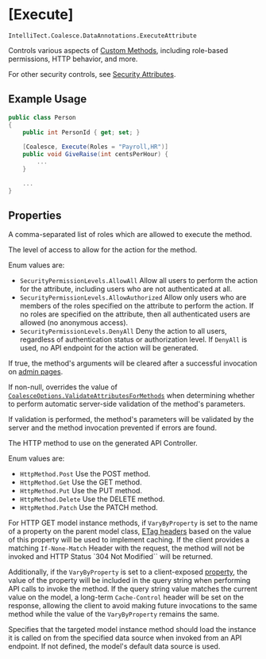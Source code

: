 
# [Execute]

`IntelliTect.Coalesce.DataAnnotations.ExecuteAttribute`

Controls various aspects of [Custom Methods](/modeling/model-components/methods.md), including role-based permissions, HTTP behavior, and more.

For other security controls, see [Security Attributes](/modeling/model-components/attributes/security-attribute.md).

## Example Usage

``` c#
public class Person
{
    public int PersonId { get; set; }
    
    [Coalesce, Execute(Roles = "Payroll,HR")]
    public void GiveRaise(int centsPerHour) {
        ...
    }

    ...
}
```

## Properties

<Prop def="public string Roles { get; set; }" />

A comma-separated list of roles which are allowed to execute the method.


<Prop def="public SecurityPermissionLevels PermissionLevel { get; set; } = SecurityPermissionLevels.AllowAuthorized;" />

The level of access to allow for the action for the method.

Enum values are:
- `SecurityPermissionLevels.AllowAll` Allow all users to perform the action for the attribute, including users who are not authenticated at all.
- `SecurityPermissionLevels.AllowAuthorized` Allow only users who are members of the roles specified on the attribute to perform the action. If no roles are specified on the attribute, then all authenticated users are allowed (no anonymous access). 
- `SecurityPermissionLevels.DenyAll` Deny the action to all users, regardless of authentication status or authorization level. If `DenyAll` is used, no API endpoint for the action will be generated.


<Prop def="public bool AutoClear { get; set; }" />

If true, the method's arguments will be cleared after a successful invocation on [admin pages](/stacks/vue/admin-pages.md).

<Prop def="public bool? ValidateAttributes { get; set; }" />

If non-null, overrides the value of [`CoalesceOptions.ValidateAttributesForMethods`](/topics/security.md#attribute-validation) when determining whether to perform automatic server-side validation of the method's parameters.

If validation is performed, the method's parameters will be validated by the server and the method invocation prevented if errors are found.

<Prop def="public HttpMethod HttpMethod { get; set; } = HttpMethod.Post;" />

The HTTP method to use on the generated API Controller.

Enum values are:
- `HttpMethod.Post` Use the POST method.
- `HttpMethod.Get` Use the GET method.
- `HttpMethod.Put` Use the PUT method.
- `HttpMethod.Delete` Use the DELETE method.
- `HttpMethod.Patch` Use the PATCH method.

<Prop def="public string? VaryByProperty { get; set; }" />

For HTTP GET model instance methods, if `VaryByProperty` is set to the name of a property on the parent model class, [ETag headers](https://developer.mozilla.org/en-US/docs/Web/HTTP/Headers/ETag) based on the value of this property will be used to implement caching. If the client provides a matching `If-None-Match` Header with the request, the method will not be invoked and HTTP Status `304 Not Modified`` will be returned.

Additionally, if the `VaryByProperty` is set to a client-exposed [property](/modeling/model-components/properties.md), the value of the property will be included in the query string when performing API calls to invoke the method. If the query string value matches the current value on the model, a long-term `Cache-Control` header will be set on the response, allowing the client to avoid making future invocations to the same method while the value of the `VaryByProperty` remains the same.

<Prop def="public Type? DataSource { get; set; }" />

Specifies that the targeted model instance method should load the instance it is called on from the specified data source when invoked from an API endpoint. If not defined, the model's default data source is used.